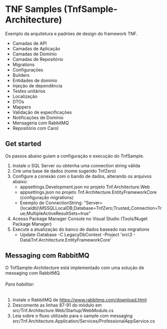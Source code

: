 # TNF Samples (TnfSample-Architecture)

Exemplo da arquitetura e padrões de design do framework TNF.

- Camadas de API
- Camadas de Aplicação
- Camadas de Domínio
- Camadas de Repositório
- Migrations
- Configurações
- Builders
- Entidades de domínio
- Injeção de dependência
- Testes unitários
- Localização
- DTOs
- Mappers
- Validação de especificações
- Notificações de Domínio
- Mensageria com RabbitMQ
- Repositório com Carol
	
## Get started ##

Os passos abaixo guiam a configuração e execução do TnfSample.

1. Instale o SQL Server ou obtenha uma connection string válida
2. Crie uma base de dados (nome sugerido TnfZero)
3. Configure a conexão com o bando de dados, alterando os arquivos abaixo:
   - appsettings.Development.json no projeto Tnf.Architecture.Web
   - appsettings.json no projeto Tnf.Architecture.EntityFrameworkCore (configuração migrations)
   - Exemplo de ConnectionString: "Server=(localdb)\\MSSQLLocalDB;Database=TnfZero;Trusted_Connection=True;MultipleActiveResultSets=true"		
4. Acesso Package Manager Console no Visual Studio (Tools/Nuget Package Manager)
5. Execute a atualização do banco de dados baseado nas migrations
   - Update-Database -C LegacyDbContext -Project 'src\3 - Data\Tnf.Architecture.EntityFrameworkCore'	
	
## Messaging com RabbitMQ ##

O TnfSample-Architecture está implementado com uma solução de messaging com RabbitMQ.

###### Para habilitar: ######

1. Instale o RabbitMQ de https://www.rabbitmq.com/download.html
2. Descomente as linhas 87-91 do módulo em src/Tnf.Architecture.Web/Startup/WebModule.cs
3. Leia sobre o fluxo utilizado para o sample com messaging src/Tnf.Architecture.Application/Services/ProfessionalAppService.cs
